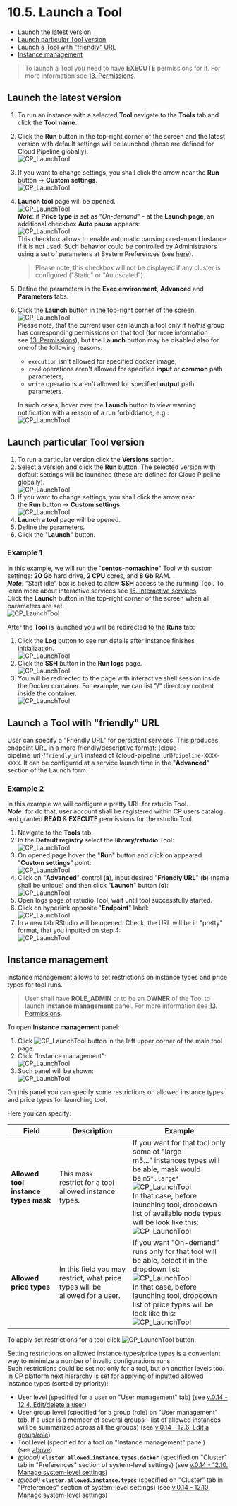 # 10.5. Launch a Tool

- [Launch the latest version](#launch-the-latest-version)
- [Launch particular Tool version](#launch-particular-tool-version)
- [Launch a Tool with "friendly" URL](#launch-a-tool-with-friendly-url)
- [Instance management](#instance-management)

> To launch a Tool you need to have **EXECUTE** permissions for it. For more information see [13. Permissions](../13_Permissions/13._Permissions.md).

## Launch the latest version

1. To run an instance with a selected **Tool** navigate to the **Tools** tab and click the **Tool name**.
2. Click the **Run** button in the top-right corner of the screen and the latest version with default settings will be launched (these are defined for Cloud Pipeline globally).  
    ![CP_LaunchTool](attachments/LaunchTool_01.png)
3. If you want to change settings, you shall click the arrow near the **Run** button → **Custom settings**.  
    ![CP_LaunchTool](attachments/LaunchTool_02.png)
4. **Launch tool** page will be opened.  
    ![CP_LaunchTool](attachments/LaunchTool_03.png)  
    **_Note_**: if **Price type** is set as "_On-demand_" - at the **Launch page**, an additional checkbox **Auto pause** appears:  
    ![CP_LaunchTool](attachments/LaunchTool_23.png)  
    This checkbox allows to enable automatic pausing on-demand instance if it is not used. Such behavior could be controlled by Administrators using a set of parameters at System Preferences (see [here](../12_Manage_Settings/12.10._Manage_system-level_settings.md#system)).

    > Please note, this checkbox will not be displayed if any cluster is configured ("Static" or "Autoscaled").

5. Define the parameters in the **Exec environment**, **Advanced** and **Parameters** tabs.
6. Click the **Launch** button in the top-right corner of the screen.  
    ![CP_LaunchTool](attachments/LaunchTool_24.png)  
    Please note, that the current user can launch a tool only if he/his group has corresponding permissions on that tool (for more information see [13. Permissions](../13_Permissions/13._Permissions.md)), but the **Launch** button may be disabled also for one of the following reasons:

    - `execution` isn't allowed for specified docker image;
    - `read` operations aren't allowed for specified **input** or **common** path parameters;
    - `write` operations aren't allowed for specified **output** path parameters.

    In such cases, hover over the **Launch** button to view warning notification with a reason of a run forbiddance, e.g.:  
    ![CP_LaunchTool](../../release_notes/v.0.15/attachments/RN015_PermissionsVerification_2.png)  

## Launch particular Tool version

1. To run a particular version click the **Versions** section.
2. Select a version and click the **Run** button. The selected version with default settings will be launched (these are defined for Cloud Pipeline globally).  
    ![CP_LaunchTool](attachments/LaunchTool_04.png)
3. If you want to change settings, you shall click the arrow near the **Run** button → **Custom settings**.  
    ![CP_LaunchTool](attachments/LaunchTool_05.png)
4. **Launch a tool** page will be opened.
5. Define the parameters.
6. Click the "**Launch**" button.

### Example 1

In this example, we will run the "**centos-nomachine**" Tool with custom settings: **20 Gb** hard drive, **2 CPU** cores, and **8 Gb** RAM.  
**_Note_**: "Start idle" box is ticked to allow **SSH** access to the running Tool. To learn more about interactive services see [15. Interactive services](../15_Interactive_services/15._Interactive_services.md).  
Click the **Launch** button in the top-right corner of the screen when all parameters are set.  
![CP_LaunchTool](attachments/LaunchTool_06.png)

After the **Tool** is launched you will be redirected to the **Runs** tab:

1. Click the **Log** button to see run details after instance finishes initialization.  
    ![CP_LaunchTool](attachments/LaunchTool_07.png)
2. Click the **SSH** button in the **Run logs** page.  
    ![CP_LaunchTool](attachments/LaunchTool_08.png)
3. You will be redirected to the page with interactive shell session inside the Docker container. For example, we can list "/" directory content inside the container.  
    ![CP_LaunchTool](attachments/LaunchTool_09.png)

## Launch a Tool with "friendly" URL

User can specify a "Friendly URL" for persistent services. This produces endpoint URL in a more friendly/descriptive format: {cloud-pipeline\_url}/`friendly_url` instead of {cloud-pipeline\_url}/`pipeline-XXXX-XXXX`. It can be configured at a service launch time in the "**Advanced**" section of the Launch form.

### Example 2

In this example we will configure a pretty URL for rstudio Tool.  
**_Note_**: for do that, user account shall be registered within CP users catalog and granted **READ** & **EXECUTE** permissions for the rstudio Tool.

1. Navigate to the **Tools** tab.
2. In the **Default registry** select the **library/rstudio** Tool:  
    ![CP_LaunchTool](attachments/LaunchTool_10.png)
3. On opened page hover the "**Run**" button and click on appeared "**Custom settings**" point:  
    ![CP_LaunchTool](attachments/LaunchTool_11.png)
4. Click on "**Advanced**" control (**a**), input desired "**Friendly URL**" (**b**) (name shall be unique) and then click "**Launch**" button (**c**):  
    ![CP_LaunchTool](attachments/LaunchTool_12.png)
5. Open logs page of rstudio Tool, wait until tool successfully started.
6. Click on hyperlink opposite "**Endpoint**" label:  
    ![CP_LaunchTool](attachments/LaunchTool_13.png)
7. In a new tab RStudio will be opened. Check, the URL will be in "pretty" format, that you inputted on step 4:  
    ![CP_LaunchTool](attachments/LaunchTool_14.png)

## Instance management

Instance management allows to set restrictions on instance types and price types for tool runs.

> User shall have **ROLE\_ADMIN** or to be an **OWNER** of the Tool to launch **Instance management** panel. For more information see [13. Permissions](../13_Permissions/13._Permissions.md).

To open **Instance management** panel:

1. Click ![CP_LaunchTool](attachments/LaunchTool_15.png) button in the left upper corner of the main tool page.
2. Click "Instance management":  
    ![CP_LaunchTool](attachments/LaunchTool_16.png)
3. Such panel will be shown:  
    ![CP_LaunchTool](attachments/LaunchTool_17.png)

On this panel you can specify some restrictions on allowed instance types and price types for launching tool.

Here you can specify:

| Field | Description | Example |
|---|---|---|
| **Allowed tool instance types mask** | This mask restrict for a tool allowed instance types. | If you want for that tool only some of "large m5..." instances types will be able, mask would be `m5*.large*`<br />![CP_LaunchTool](attachments/LaunchTool_18.png)<br />In that case, before launching tool, dropdown list of available node types will be look like this:<br />![CP_LaunchTool](attachments/LaunchTool_19.png) |
| **Allowed price types** | In this field you may restrict, what price types will be allowed for a user. | If you want "On-demand" runs only for that tool will be able, select it in the dropdown list:<br />![CP_LaunchTool](attachments/LaunchTool_20.png)<br />In that case, before launching tool, dropdown list of price types will be look like this:<br />![CP_LaunchTool](attachments/LaunchTool_21.png) |

To apply set restrictions for a tool click ![CP_LaunchTool](attachments/LaunchTool_22.png) button.

Setting restrictions on allowed instance types/price types is a convenient way to minimize a number of invalid configurations runs.  
Such restrictions could be set not only for a tool, but on another levels too.  
In CP platform next hierarchy is set for applying of inputted allowed instance types (sorted by priority):

- User level (specified for a user on "User management" tab) (see [v.0.14 - 12.4. Edit/delete a user](../12_Manage_Settings/12.4._Edit_delete_a_user.md#launch-options))
- User group level (specified for a group (role) on "User management" tab. If a user is a member of several groups - list of allowed instances will be summarized across all the groups) (see [v.0.14 - 12.6. Edit a group/role](../12_Manage_Settings/12.6._Edit_a_group_role.md#launch-options))
- Tool level (specified for a tool on "Instance management" panel) (see [above](#instance-management))
- _(global)_ **`cluster.allowed.instance.types.docker`** (specified on "Cluster" tab in "Preferences" section of system-level settings) (see [v.0.14 - 12.10. Manage system-level settings](../12_Manage_Settings/12.10._Manage_system-level_settings.md#cluster))
- _(global)_ **`cluster.allowed.instance.types`** (specified on "Cluster" tab in "Preferences" section of system-level settings) (see [v.0.14 - 12.10. Manage system-level settings](../12_Manage_Settings/12.10._Manage_system-level_settings.md#cluster))
